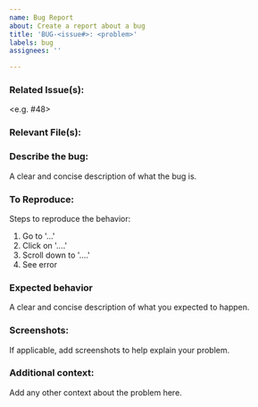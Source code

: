 ```yaml
---
name: Bug Report
about: Create a report about a bug
title: 'BUG-<issue#>: <problem>'
labels: bug
assignees: ''

---
```


### Related Issue(s): 
<e.g. #48> 

### Relevant File(s):
<list of links to files>

### Describe the bug:
A clear and concise description of what the bug is.

### To Reproduce:
Steps to reproduce the behavior:
1. Go to '...'
2. Click on '....'
3. Scroll down to '....'
4. See error

### Expected behavior
A clear and concise description of what you expected to happen.

### Screenshots: <optional>
If applicable, add screenshots to help explain your problem.

### Additional context: <optional>
Add any other context about the problem here.
